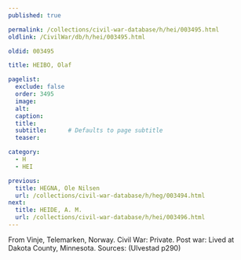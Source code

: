 ```yaml
---
published: true

permalink: /collections/civil-war-database/h/hei/003495.html
oldlink: /CivilWar/db/h/hei/003495.html

oldid: 003495

title: HEIBO, Olaf

pagelist:
  exclude: false
  order: 3495
  image: 
  alt:
  caption:
  title:
  subtitle:      # Defaults to page subtitle
  teaser:

category: 
  - H 
  - HEI

previous:
  title: HEGNA, Ole Nilsen
  url: /collections/civil-war-database/h/heg/003494.html  
next:
  title: HEIDE, A. M.
  url: /collections/civil-war-database/h/hei/003496.html   
---
```

From Vinje, Telemarken, Norway. Civil War: Private. Post war: Lived at Dakota County, Minnesota. Sources: (Ulvestad p290)